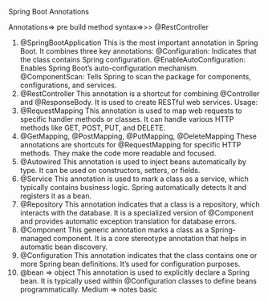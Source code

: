 Spring Boot Annotations


Annotations=> pre build method 
syntax=>>>   @RestController
1. @SpringBootApplication
This is the most important annotation in Spring Boot. It combines three key annotations:
@Configuration: Indicates that the class contains Spring configuration.
@EnableAutoConfiguration: Enables Spring Boot’s auto-configuration mechanism.
@ComponentScan: Tells Spring to scan the package for components, configurations, and services.
2. @RestController
This annotation is a shortcut for combining @Controller and @ResponseBody. It is used to create RESTful web services.
Usage:
3. @RequestMapping
This annotation is used to map web requests to specific handler methods or classes. It can handle various HTTP methods like GET, POST, PUT, and DELETE.
4. @GetMapping, @PostMapping, @PutMapping, @DeleteMapping
These annotations are shortcuts for @RequestMapping for specific HTTP methods. They make the code more readable and focused.
5. @Autowired
This annotation is used to inject beans automatically by type. It can be used on constructors, setters, or fields.
6. @Service
This annotation is used to mark a class as a service, which typically contains business logic. Spring automatically detects it and registers it as a bean.
7. @Repository
This annotation indicates that a class is a repository, which interacts with the database. It is a specialized version of @Component and provides automatic exception translation for database errors.
8. @Component
This generic annotation marks a class as a Spring-managed component. It is a core stereotype annotation that helps in automatic bean discovery.
9. @Configuration
This annotation indicates that the class contains one or more Spring bean definitions. It’s used for configuration purposes.
10. @bean =>  object
This annotation is used to explicitly declare a Spring bean. It is typically used within @Configuration classes to define beans programmatically.
Medium =>  notes  basic 


